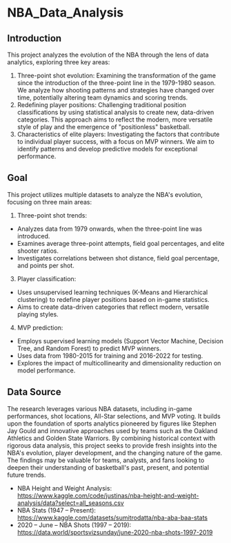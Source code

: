# NBA_Data_Analysis #

## Introduction

This project analyzes the evolution of the NBA through the lens of data analytics, exploring three key areas:

1. Three-point shot evolution: Examining the transformation of the game since the introduction of the three-point line in the 1979-1980 season. We analyze how shooting patterns and strategies have changed over time, potentially altering team dynamics and scoring trends.
2. Redefining player positions: Challenging traditional position classifications by using statistical analysis to create new, data-driven categories. This approach aims to reflect the modern, more versatile style of play and the emergence of "positionless" basketball.
3. Characteristics of elite players: Investigating the factors that contribute to individual player success, with a focus on MVP winners. We aim to identify patterns and develop predictive models for exceptional performance.

## Goal

This project utilizes multiple datasets to analyze the NBA's evolution, focusing on three main areas:

1. Three-point shot trends:
- Analyzes data from 1979 onwards, when the three-point line was introduced.
- Examines average three-point attempts, field goal percentages, and elite shooter ratios.
- Investigates correlations between shot distance, field goal percentage, and points per shot.

3. Player classification:
- Uses unsupervised learning techniques (K-Means and Hierarchical clustering) to redefine player positions based on in-game statistics.
- Aims to create data-driven categories that reflect modern, versatile playing styles.

4. MVP prediction:
- Employs supervised learning models (Support Vector Machine, Decision Tree, and Random Forest) to predict MVP winners.
- Uses data from 1980-2015 for training and 2016-2022 for testing.
- Explores the impact of multicollinearity and dimensionality reduction on model performance.

## Data Source

The research leverages various NBA datasets, including in-game performances, shot locations, All-Star selections, and MVP voting. It builds upon the foundation of sports analytics pioneered by figures like Stephen Jay Gould and innovative approaches used by teams such as the Oakland Athletics and Golden State Warriors.
By combining historical context with rigorous data analysis, this project seeks to provide fresh insights into the NBA's evolution, player development, and the changing nature of the game. The findings may be valuable for teams, analysts, and fans looking to deepen their understanding of basketball's past, present, and potential future trends.

- NBA Height and Weight Analysis: https://www.kaggle.com/code/justinas/nba-height-and-weight-analysis/data?select=all_seasons.csv
- NBA Stats (1947 – Present): https://www.kaggle.com/datasets/sumitrodatta/nba-aba-baa-stats
- 2020 – June – NBA Shots (1997 – 2019): https://data.world/sportsvizsunday/june-2020-nba-shots-1997-2019

